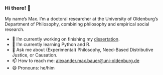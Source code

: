 ### Hi there! 👋

My name’s Max. I’m a doctoral researcher at the University of Oldenburg’s Department of Philosophy, combining philosophy and empirical social research. 

- 🔭 I’m currently working on finishing my [dissertation](https://github.com/alephmembeth/need-dissertation).
- 🌱 I’m currently learning Python and R.
- 💬 Ask me about (Experimental) Philosophy, Need-Based Distributive Justice, or Causation.
- 📫 How to reach me: <alexander.max.bauer@uni-oldenburg.de>
- 😄 Pronouns: he/him

<!--
- 👯 I’m looking to collaborate on ...
- 🤔 I’m looking for help with ...
- ⚡ Fun fact: ...
-->
